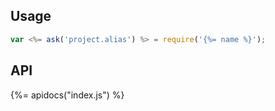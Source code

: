 ## Usage

```js
var <%= ask('project.alias') %> = require('{%= name %}');
```

## API
{%= apidocs("index.js") %}
